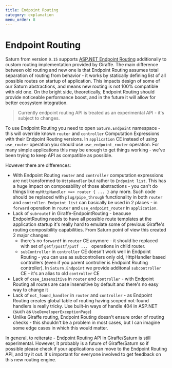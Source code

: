 ```yaml
---
title: Endpoint Routing
category: explanation
menu_order: 8
---
```


# Endpoint Routing

Saturn from version `0.15` supports [ASP.NET Endpoint Routing](https://docs.microsoft.com/en-us/aspnet/core/fundamentals/routing?view=aspnetcore-3.1) additionally to custom routing implementation provided by Giraffe. The main difference between old routing and new one is that Endpoint Routing assumes total separation of routing from behavior - it works by statically defining list of all possible routes on startup of application. This impacts design of some of our Saturn abstractions, and means new routing is not 100% compatible with old one. On the bright side, theoretically, Endpoint Routing should provide noticeable performance boost, and in the future it will allow for better ecosystem integration.

> Currently endpoint routing API is treated as an experimental API - it's subject to changes.

To use Endpoint Routing you need to open `Saturn.Endpoint` namespace - this will override known `router` and `controller` Computation Expressions with their Endpoint Routing versions. In `application` CE instead of using `use_router` operation you should use `use_endpoint_router` operation. For many simple applications this may be enough to get things working - we've been trying to keep API as compatible as possible.

However there are differences:

* With Endpoint Routing `router` and `controller` computation expressions are not transformed to `HttpHandler` but rather to `Endpoint list`. This has a huge impact on composability of those abstractions - you can't do things like `myHttpHandler >=> router { ... }` any more. Such code should be replaced with `plug/pipe_through` functionality in both `router` and `controller`. `Endpoint list` can basically be used in 2 places - in `forward` operation in `router` and `use_endpoint_router` in `application`.
* Lack of `subroutef` in Giraffe-EndpointRouting - beacuse EndpointRouting needs to have all possible route templates at the application startup it's really hard to emulate some of previous Giraffe's routing composibility capabilities. From Saturn point of view this created 2 major changes:
  - there's no `forwardf` in `router` CE anymore - it should be replaced with set of `getf/postf/putf ... ` operations in child router.
  - `subController` in `controller` CE doesn't work well in Endpoint Routing - you can use as subcontrollers only old, HttpHandler based controllers (even if you parent controller is Endpoint Routing controller). In `Saturn.Endpoint` we provide additonal `subcontroller` CE - it's an alias to old `controller` CE
* Lack of `case_insensitive` in `router` and `controller` - with Endpoint Routing all routes are case insensitive by default and there's no easy way to change it
* Lack of `not_found_handler` in `router` and `controller` - as Endpoint Routing creates global table of routing having scoped not-found handlers is really tricky. Use built-in ways of handle 404 in ASP.NET (such as `UseDeveloperExceptionPage`)
* Unlike Giraffe routing, Endpoint Routing doesn't ensure order of routing checks - this shouldn't be a problem in most cases, but I can imagine some edge cases in which this would matter.

In general, to reiterate - Endpoint Routing API in Giraffe/Saturn is still experimental. However, it probably is a future of Giraffe/Saturn so if possible please check if your applications can move to the Endpoint Routing API, and try it out. It's important for everyone involved to get feedback on this new routing engine.